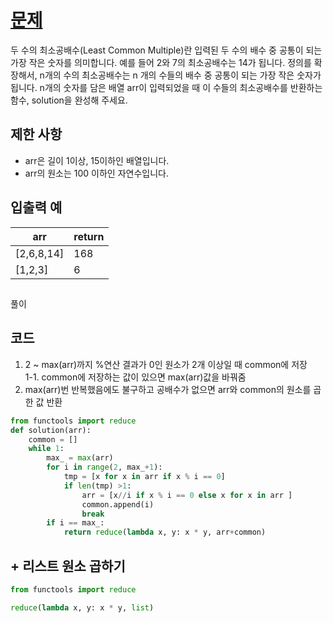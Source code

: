# [문제](https://programmers.co.kr/learn/courses/30/lessons/12953)  
두 수의 최소공배수(Least Common Multiple)란 입력된 두 수의 배수 중 공통이 되는 가장 작은 숫자를 의미합니다. 예를 들어 2와 7의 최소공배수는 14가 됩니다. 정의를 확장해서, n개의 수의 최소공배수는 n 개의 수들의 배수 중 공통이 되는 가장 작은 숫자가 됩니다. n개의 숫자를 담은 배열 arr이 입력되었을 때 이 수들의 최소공배수를 반환하는 함수, solution을 완성해 주세요.

## 제한 사항  
- arr은 길이 1이상, 15이하인 배열입니다.
- arr의 원소는 100 이하인 자연수입니다.
## 입출력 예  
|arr|return|
|-----|-----|
|[2,6,8,14]	|168|
|[1,2,3]	|6|

##   
풀이
## 코드  
1. 2 ~ max(arr)까지 %연산 결과가 0인 원소가 2개 이상일 때 common에 저장  
    1-1. common에 저장하는 값이 있으면 max(arr)값을 바꿔줌
1. max(arr)번 반복했음에도 불구하고 공배수가 없으면 arr와 common의 원소를 곱한 값 반환  
```python
from functools import reduce
def solution(arr):
    common = []
    while 1:
        max_ = max(arr)
        for i in range(2, max_+1):
            tmp = [x for x in arr if x % i == 0]
            if len(tmp) >1:
                arr = [x//i if x % i == 0 else x for x in arr ]
                common.append(i)
                break
        if i == max_:
            return reduce(lambda x, y: x * y, arr+common)
```
## + 리스트 원소 곱하기  
```python
from functools import reduce

reduce(lambda x, y: x * y, list)

```